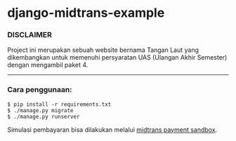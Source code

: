 # django-midtrans-example


### DISCLAIMER
Project ini merupakan sebuah website bernama Tangan Laut yang dikembangkan untuk memenuhi persyaratan UAS (Ulangan Akhir Semester) dengan mengambil paket 4.

---

### Cara penggunaan:
```
$ pip install -r requirements.txt
$ ./manage.py migrate
$ ./manage.py runserver
```

Simulasi pembayaran bisa dilakukan melalui [midtrans payment sandbox](https://simulator.sandbox.midtrans.com/bca/va/index).

